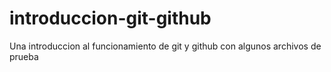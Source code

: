 # introduccion-git-github
Una introduccion al funcionamiento de git y github con algunos archivos de prueba
